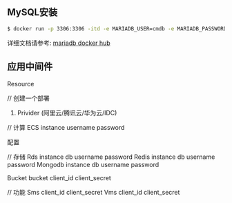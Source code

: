 



## MySQL安装

```sh
$ docker run -p 3306:3306 -itd -e MARIADB_USER=cmdb -e MARIADB_PASSWORD=123456 -e MARIADB_ROOT_PASSWORD=123456 --name mysql   mariadb:latest
```

详细文档请参考: [mariadb docker hub](https://hub.docker.com/_/mariadb)


## 应用中间件
Resource


// 创建一个部署
1. Privider (阿里云/腾讯云/华为云/IDC)


// 计算
ECS     instance         username   password



配置

// 存储
Rds       instance  db    username   password
Redis     instance  db    username   password
Mongodb   instance  db    username   password


Bucket              bucket client_id client_secret

// 功能
Sms                 client_id client_secret
Vms                 client_id client_secret